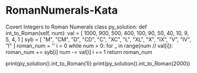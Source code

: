 # RomanNumerals-Kata
Covert Integers to Roman Numerals
class py_solution:
    def int_to_Roman(self, num):
        val = [
            1000, 900, 500, 400,
            100, 90, 50, 40,
            10, 9, 5, 4,
            1
            ]
        syb = [
            "M", "CM", "D", "CD",
            "C", "XC", "L", "XL",
            "X", "IX", "V", "IV",
            "I"
            ]
        roman_num = ''
        i = 0
        while  num > 0:
            for _ in range(num // val[i]):
                roman_num += syb[i]
                num -= val[i]
            i += 1
        return roman_num
        

print(py_solution().int_to_Roman(1))
print(py_solution().int_to_Roman(2000))
